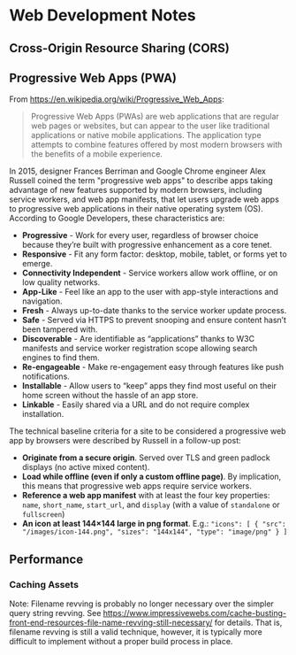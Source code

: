 # Web Development Notes


## Cross-Origin Resource Sharing (CORS)


## Progressive Web Apps (PWA)

From https://en.wikipedia.org/wiki/Progressive_Web_Apps:

> Progressive Web Apps (PWAs) are web applications that are regular web pages or
> websites, but can appear to the user like traditional applications or native
> mobile applications.  The application type attempts to combine features offered
> by most modern browsers with the benefits of a mobile experience.

In 2015, designer Frances Berriman and Google Chrome engineer Alex Russell
coined the term "progressive web apps" to describe apps taking advantage of new
features supported by modern browsers, including service workers, and web app
manifests, that let users upgrade web apps to progressive web applications in
their native operating system (OS).  According to Google Developers, these
characteristics are:

* **Progressive** - Work for every user, regardless of browser choice because
  they’re built with progressive enhancement as a core tenet.
* **Responsive** - Fit any form factor: desktop, mobile, tablet, or forms yet to
  emerge.
* **Connectivity Independent** - Service workers allow work offline, or on low
  quality networks.
* **App-Like** - Feel like an app to the user with app-style interactions and
  navigation.
* **Fresh** - Always up-to-date thanks to the service worker update process.
* **Safe** - Served via HTTPS to prevent snooping and ensure content hasn’t been
  tampered with.
* **Discoverable** - Are identifiable as “applications” thanks to W3C manifests
  and service worker registration scope allowing search engines to find them.
* **Re-engageable** - Make re-engagement easy through features like push
  notifications.
* **Installable** - Allow users to “keep” apps they find most useful on their home
  screen without the hassle of an app store.
* **Linkable** - Easily shared via a URL and do not require complex installation.

The technical baseline criteria for a site to be considered a progressive web
app by browsers were described by Russell in a follow-up post:

* **Originate from a secure origin**.  Served over TLS and green padlock displays
  (no active mixed content).
* **Load while offline (even if only a custom offline page)**.  By implication,
  this means that progressive web apps require service workers.
* **Reference a web app manifest** with at least the four key properties: `name`,
  `short_name`, `start_url`, and `display` (with a value of `standalone` or
  `fullscreen`)
* **An icon at least 144×144 large in png format**. E.g.: `"icons": [ { "src":
  "/images/icon-144.png", "sizes": "144x144", "type": "image/png" } ]`


## Performance

### Caching Assets

Note: Filename revving is probably no longer necessary over the simpler query
string revving.  See
https://www.impressivewebs.com/cache-busting-front-end-resources-file-name-revving-still-necessary/
for details.  That is, filename revving is still a valid technique, however, it
is typically more difficult to implement without a proper build process in
place.
